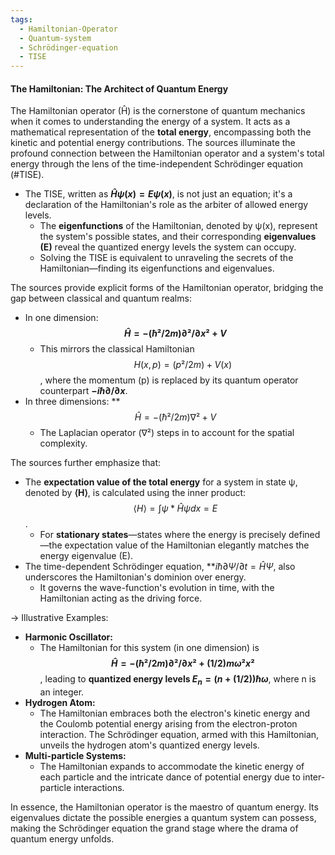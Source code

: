 ```yaml
---
tags:
  - Hamiltonian-Operator
  - Quantum-system
  - Schrödinger-equation
  - TISE
---
```

#### The Hamiltonian: The Architect of Quantum Energy

The Hamiltonian operator (Ĥ) is the cornerstone of quantum mechanics when it comes to understanding the energy of a system. It acts as a mathematical representation of the **total energy**, encompassing both the kinetic and potential energy contributions. The sources illuminate the profound connection between the Hamiltonian operator and a system's total energy through the lens of the time-independent Schrödinger equation (#TISE).

- The TISE, written as **$Ĥψ(x) = Eψ(x)$**, is not just an equation; it's a declaration of the Hamiltonian's role as the arbiter of allowed energy levels.
    - The **eigenfunctions** of the Hamiltonian, denoted by ψ(x), represent the system's possible states, and their corresponding **eigenvalues (E)** reveal the quantized energy levels the system can occupy.
    - Solving the TISE is equivalent to unraveling the secrets of the Hamiltonian—finding its eigenfunctions and eigenvalues.

The sources provide explicit forms of the Hamiltonian operator, bridging the gap between classical and quantum realms:

- In one dimension: **$$Ĥ = -(ħ²/2m) ∂²/∂x² + V$$**
    - This mirrors the classical Hamiltonian $$H(x, p) = (p²/2m) + V(x)$$, where the momentum (p) is replaced by its quantum operator counterpart **$-iħ ∂/∂x$**.
- In three dimensions: **$$Ĥ = -(ħ²/2m) ∇² + V$$
    - The Laplacian operator (∇²) steps in to account for the spatial complexity.

The sources further emphasize that:

- The **expectation value of the total energy** for a system in state ψ, denoted by **⟨H⟩**, is calculated using the inner product: $$⟨H⟩ = ∫ψ*Ĥψ dx = E$$.
    - For **stationary states**—states where the energy is precisely defined—the expectation value of the Hamiltonian elegantly matches the energy eigenvalue (E).
- The time-dependent Schrödinger equation, **$iħ ∂Ψ/∂t = ĤΨ,$ also underscores the Hamiltonian's dominion over energy.
    - It governs the wave-function's evolution in time, with the Hamiltonian acting as the driving force.

-> Illustrative Examples:

- **Harmonic Oscillator:**
    - The Hamiltonian for this system (in one dimension) is **$$Ĥ = -(ħ²/2m) ∂²/∂x² + (1/2)mω²x²$$**, leading to **quantized energy levels $E_n = (n + (1/2))ħω$**, where n is an integer.
- **Hydrogen Atom:**
    - The Hamiltonian embraces both the electron's kinetic energy and the Coulomb potential energy arising from the electron-proton interaction. The Schrödinger equation, armed with this Hamiltonian, unveils the hydrogen atom's quantized energy levels.
- **Multi-particle Systems:**
    - The Hamiltonian expands to accommodate the kinetic energy of each particle and the intricate dance of potential energy due to inter-particle interactions.

In essence, the Hamiltonian operator is the maestro of quantum energy. Its eigenvalues dictate the possible energies a quantum system can possess, making the Schrödinger equation the grand stage where the drama of quantum energy unfolds.